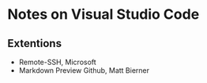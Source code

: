 # Notes on Visual Studio Code
## Extentions
- Remote-SSH, Microsoft
- Markdown Preview Github, Matt Bierner